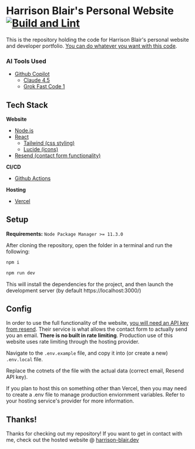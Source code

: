 Harrison Blair's Personal Website
[![Build and Lint](https://github.com/Harrison-Blair/personal-website/actions/workflows/build-and-lint.yml/badge.svg?event=push)](https://github.com/Harrison-Blair/personal-website/actions/workflows/build-and-lint.yml)
============
This is the repository holding the code for Harrison Blair's personal website and developer portfolio. [You can do whatever you want with this code](/LICENSE).

### AI Tools Used
- [Github Copilot](https://github.com/features/copilot)
  - [Claude 4.5](https://www.anthropic.com/news/claude-sonnet-4-5)
  - [Grok Fast Code 1](https://x.ai/news/grok-code-fast-1)

## Tech Stack
**Website**
- [Node.js](https://nodejs.org/)
- [React](https://react.dev/)
  - [Tailwind (css styling)](https://tailwindcss.com/)
  - [Lucide (icons)](https://lucide.dev/)
- [Resend (contact form functionality)](https://resend.com)

**CI/CD**
- [Github Actions](https://github.com/features/actions)

**Hosting**
- [Vercel](https://vercel.com/)

## Setup

**Requirements:** `Node Package Manager >= 11.3.0`

After cloning the repository, open the folder in a terminal and run the following:

```bash
npm i

npm run dev
```

This will install the dependencies for the project, and then launch the development server (by default https://localhost:3000/)

## Config

In order to use the full functionality of the website, [you will need an API key from resend](https://resend.com). Their service is what allows the contact form to actually send you an email. **There is no built in rate limiting**. Production use of this website uses rate limiting through the hosting provider.

Navigate to the `.env.example` file, and copy it into (or create a new) `.env.local` file.

Replace the cotnets of the file with the actual data (correct email, Resend API key).

If you plan to host this on something other than Vercel, then you may need to create a .env file to manage production enviornment variables. Refer to your hosting service's provider for more information.

## Thanks!
Thanks for checking out my repository! If you want to get in contact with me, check out the hosted website @ [harrison-blair.dev](https://www.harrison-blair.dev)
